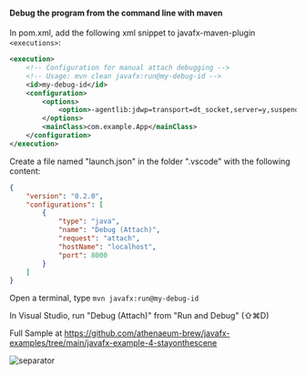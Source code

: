 #### Debug the program from the command line with maven

In pom.xml, add the following xml snippet to javafx-maven-plugin ```<executions>```:

```xml
<execution>
    <!-- Configuration for manual attach debugging -->
    <!-- Usage: mvn clean javafx:run@my-debug-id -->
    <id>my-debug-id</id>
    <configuration>
        <options>
            <option>-agentlib:jdwp=transport=dt_socket,server=y,suspend=y,address=localhost:8000</option>
        </options>
        <mainClass>com.example.App</mainClass>
    </configuration>
</execution>
```

Create a file named "launch.json" in the folder ".vscode" with the following content:

```json
{
    "version": "0.2.0",
    "configurations": [
        {
            "type": "java",
            "name": "Debug (Attach)",
            "request": "attach",
            "hostName": "localhost",
            "port": 8000
        }
    ]
}
```

Open a terminal, type ```mvn javafx:run@my-debug-id```

In Visual Studio, run "Debug (Attach)" from "Run and Debug" (⇧⌘D)

Full Sample at https://github.com/athenaeum-brew/javafx-examples/tree/main/javafx-example-4-stayonthescene

<img src="/images/29115.svg" alt="separator" class="frise">
